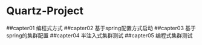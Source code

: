 # Quartz-Project
##capter01
编程式方式
##capter02
基于spring配置方式启动
##capter03
 基于spring的集群配置
##capter04
半注入式集群测试
##capter05
 编程式集群测试
 